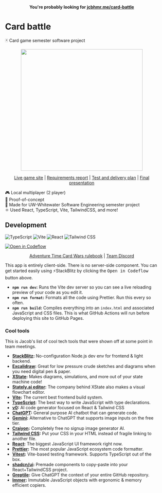 <p align=center>
  <b>You're probably looking for <a href="https://jcbhmr.me/card-battle/">jcbhmr.me/card-battle</a></b>
</p>

# Card battle

🃏 Card game semester software project

<p align=center>
  <img height=400 src="https://github.com/jcbhmr/card-battle/assets/61068799/84ccedc5-6472-4813-a9a7-879108f0c94b">
</p>

<p align=center>
  <a href="https://jcbhmr.me/card-battle/">Live game site</a>
  | <a href="https://github.com/jcbhmr/card-battle/blob/main/requirements-report.pdf">Requirements report</a>
  | <a href="https://github.com/jcbhmr/card-battle/blob/main/test-and-delivery-plan.pdf">Test and delivery plan</a>
  | <a href="https://github.com/jcbhmr/card-battle/blob/main/final-presentation.pdf">Final presentation</a>
</p>

🎮 Local multiplayer (2 player) \
🔨 Proof-of-concept \
🏫 Made for UW-Whitewater Software Engineering semester project \
⚛ Used React, TypeScript, Vite, TailwindCSS, and more!

## Development

![TypeScript](https://img.shields.io/static/v1?style=for-the-badge&message=TypeScript&color=3178C6&logo=TypeScript&logoColor=FFFFFF&label=)
![Vite](https://img.shields.io/static/v1?style=for-the-badge&message=Vite&color=646CFF&logo=Vite&logoColor=FFFFFF&label=)
![React](https://img.shields.io/static/v1?style=for-the-badge&message=React&color=222222&logo=React&logoColor=61DAFB&label=)
![Tailwind CSS](https://img.shields.io/static/v1?style=for-the-badge&message=Tailwind+CSS&color=222222&logo=Tailwind+CSS&logoColor=06B6D4&label=)

[![Open in Codeflow](https://developer.stackblitz.com/img/open_in_codeflow.svg)](https://pr.new/https://github.com/jcbhmr/card-battle)

<p align=center>
  <a href="https://upload.snakesandlattes.com/rules/a/AdventureTimeCardWarsFinnvsJake.pdf">Adventure Time Card Wars rulebook</a>
  | <a href="https://discord.com/channels/1210270012871548968/1210270013316141087">Team Discord</a>
</p>

This app is entirely client-side. There is no server-side component. You can get started easily using ⚡StackBlitz by clicking the <kbd>Open in Codeflow</kbd> button above.

- **`npm run dev`:** Runs the Vite dev server so you can see a live reloading preview of your code as you edit it.
- **`npm run format`:** Formats all the code using Prettier. Run this every so often.
- **`npm run build`:** Compiles everything into an `index.html` and associated JavaScript and CSS files. This is what GitHub Actions will run before deploying this site to GitHub Pages.

### Cool tools

This is Jacob's list of cool tech tools that were shown off at some point in team meetings.

- **[StackBlitz](https://stackblitz.com/):** No-configuration Node.js dev env for frontend & light backend.
- **[Excalidraw](https://excalidraw.com/):** Great for low pressure crude sketches and diagrams when you need digital pen & paper.
- **[XState](https://github.com/statelyai/xstate):** Makes diagrams, simulations, and more out of your state machine code!
- **[Stately.ai editor](https://stately.ai/editor):** The company behind XState also makes a visual flowchart editor.
- **[Vite](https://vitejs.dev/):** The current best frontend build system.
- **[TypeScript](https://www.typescriptlang.org/):** The best way to write JavaScript with type declarations.
- **[v0](https://v0.dev/):** AI code generator focused on React & Tailwind CSS
- **[ChatGPT](https://chat.openai.com/):** General purpose AI chatbot that can generate code.
- **[Gemini](https://gemini.google.com/):** Alternative to ChatGPT that supports image inputs on the free tier.
- **[Craiyon](https://www.craiyon.com/):** Completely free no signup image generator AI.
- **[Tailwind CSS](https://tailwindcss.com/):** Put your CSS in your HTML instead of fragile linking to another file.
- **[React](https://react.dev/):** The biggest JavaScript UI framework right now.
- **[Prettier](https://prettier.io/):** The most popular JavaScript ecosystem code formatter.
- **[Vitest](https://vitest.dev/):** Vite-based testing framework. Supports TypeScript out of the box.
- **[shadcn/ui](https://ui.shadcn.com/):** Premade components to copy-paste into your React+TailwindCSS project.
- **[Greptile](https://greptile.com/):** Give ChatGPT the context of your entire GitHub repository.
- **[Immer](https://immerjs.github.io/immer/):** Immutable JavaScript objects with ergonomic & memory efficient copiers.
